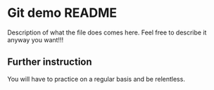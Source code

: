 # Git demo README


Description of what the file does comes here. Feel free to describe it anyway you want!!!

## Further instruction

You will have to practice on a regular basis and be relentless.